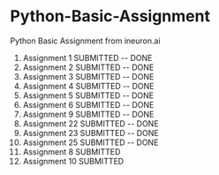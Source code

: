 # Python-Basic-Assignment
Python Basic Assignment from ineuron.ai

1. Assignment 1	SUBMITTED -- DONE
2. Assignment 2	SUBMITTED -- DONE
3. Assignment 3	SUBMITTED -- DONE
4. Assignment 4	SUBMITTED -- DONE
5. Assignment 5	SUBMITTED -- DONE
6. Assignment 6	SUBMITTED -- DONE
7. Assignment 9	SUBMITTED -- DONE
8. Assignment 22 SUBMITTED -- DONE
9. Assignment 23 SUBMITTED -- DONE
10. Assignment 25 SUBMITTED -- DONE
11. Assignment 8 SUBMITTED
12. Assignment 10 SUBMITTED
